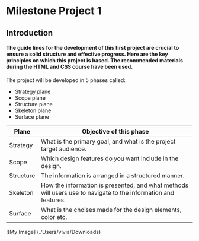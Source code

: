 # **Milestone Project 1**
## __Introduction__

####  The guide lines for the development of this first project are crucial to ensure a solid structure and effective progress. Here are the key principles on which this project is based. The recommended materials during the  HTML and CSS course have been used.
The project will be developed in 5 phases called:
* Strategy plane
* Scope plane
* Structure plane
* Skeleton plane
* Surface plane

 |  **Plane**   |                   **Objective of this phase**                     |
 | --------------- | ----------------------------------------------------------------- |
 | Strategy  | What is the primary goal, and what is the project target audience. | 
 | Scope     | Which design features do you want include in the design.           |
 | Structure | The information is arranged in a structured manner.                |
 | Skeleton  | How the information is presented, and what methods will users use to navigate to the information and features. |
 | Surface   | What is the choises made for the design elements, color etc.       |

 ![My Image] (./Users/vivia/Downloads)


  
